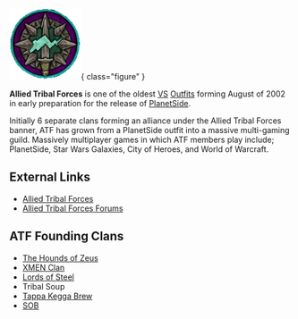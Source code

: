 ![](../../images/Oi_decal23_VS.gif){ class="figure" }

**Allied Tribal Forces** is
one of the oldest [VS](../../factions/Vanu_Sovereignty.md)
[Outfits](../../terminology/Outfit.md) forming August of 2002 in early preparation
for the release of [PlanetSide](../../PlanetSide.md).

Initially 6 separate clans forming an alliance under the Allied Tribal Forces
banner, ATF has grown from a PlanetSide outfit into a massive multi-gaming
guild. Massively multiplayer games in which ATF members play include;
PlanetSide, Star Wars Galaxies, City of Heroes, and World of Warcraft.

## External Links

- [Allied Tribal Forces](http://www.alliedtribalforces.com)
- [Allied Tribal Forces Forums](http://www.alliedtribalforces.com/forum)

## ATF Founding Clans

- [The Hounds of Zeus](http://www.thzclan.com/)
- [XMEN Clan](http://www.xmenclan.org/)
- [Lords of Steel](http://www.lordsofsteel.net/)
- Tribal Soup
- [Tappa Kegga Brew](http://www.tappakeggabrew.com/)
- [SOB](http://www.sobservers.com/)
